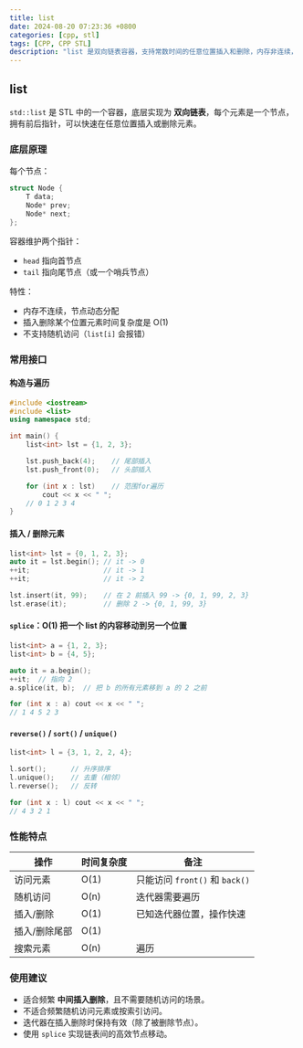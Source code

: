 ```yaml
---
title: list
date: 2024-08-20 07:23:36 +0800
categories: [cpp, stl]
tags: [CPP, CPP STL]
description: "list 是双向链表容器，支持常数时间的任意位置插入和删除，内存非连续，适合频繁修改元素的场景，不支持随机访问。"
---
```

## list

`std::list` 是 STL 中的一个容器，底层实现为 **双向链表**，每个元素是一个节点，拥有前后指针，可以快速在任意位置插入或删除元素。

### 底层原理

每个节点：

```cpp
struct Node {
    T data;
    Node* prev;
    Node* next;
};
```

容器维护两个指针：

- `head` 指向首节点
- `tail` 指向尾节点（或一个哨兵节点）

特性：

- 内存不连续，节点动态分配
- 插入删除某个位置元素时间复杂度是 O(1)
- 不支持随机访问（`list[i]` 会报错）

### 常用接口

#### 构造与遍历

```cpp
#include <iostream>
#include <list>
using namespace std;

int main() {
    list<int> lst = {1, 2, 3};

    lst.push_back(4);    // 尾部插入
    lst.push_front(0);   // 头部插入

    for (int x : lst)    // 范围for遍历
        cout << x << " ";
    // 0 1 2 3 4
}
```

#### 插入 / 删除元素

```cpp
list<int> lst = {0, 1, 2, 3};
auto it = lst.begin(); // it -> 0
++it;                  // it -> 1
++it;                  // it -> 2

lst.insert(it, 99);    // 在 2 前插入 99 -> {0, 1, 99, 2, 3}
lst.erase(it);         // 删除 2 -> {0, 1, 99, 3}
```

#### `splice`：O(1) 把一个 list 的内容移动到另一个位置

```cpp
list<int> a = {1, 2, 3};
list<int> b = {4, 5};

auto it = a.begin();
++it;  // 指向 2
a.splice(it, b);  // 把 b 的所有元素移到 a 的 2 之前

for (int x : a) cout << x << " ";
// 1 4 5 2 3
```

#### `reverse()` / `sort()` / `unique()`

```cpp
list<int> l = {3, 1, 2, 2, 4};

l.sort();      // 升序排序
l.unique();    // 去重（相邻）
l.reverse();   // 反转

for (int x : l) cout << x << " ";
// 4 3 2 1
```

### 性能特点

| 操作          | 时间复杂度 | 备注                           |
| ------------- | ---------- | ------------------------------ |
| 访问元素      | O(1)       | 只能访问 `front()` 和 `back()` |
| 随机访问      | O(n)       | 迭代器需要遍历                 |
| 插入/删除     | O(1)       | 已知迭代器位置，操作快速       |
| 插入/删除尾部 | O(1)       |                                |
| 搜索元素      | O(n)       | 遍历                           |

### 使用建议

- 适合频繁 **中间插入删除**，且不需要随机访问的场景。
- 不适合频繁随机访问元素或按索引访问。
- 迭代器在插入删除时保持有效（除了被删除节点）。
- 使用 `splice` 实现链表间的高效节点移动。
